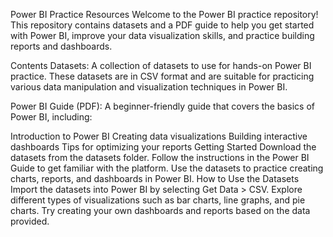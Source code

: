 Power BI Practice Resources
Welcome to the Power BI practice repository! This repository contains datasets and a PDF guide to help you get started with Power BI, improve your data visualization skills, and practice building reports and dashboards.

Contents
Datasets:
A collection of datasets to use for hands-on Power BI practice. These datasets are in CSV format and are suitable for practicing various data manipulation and visualization techniques in Power BI.

Power BI Guide (PDF):
A beginner-friendly guide that covers the basics of Power BI, including:

Introduction to Power BI
Creating data visualizations
Building interactive dashboards
Tips for optimizing your reports
Getting Started
Download the datasets from the datasets folder.
Follow the instructions in the Power BI Guide to get familiar with the platform.
Use the datasets to practice creating charts, reports, and dashboards in Power BI.
How to Use the Datasets
Import the datasets into Power BI by selecting Get Data > CSV.
Explore different types of visualizations such as bar charts, line graphs, and pie charts.
Try creating your own dashboards and reports based on the data provided.

